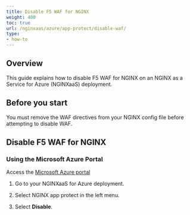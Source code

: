 ```yaml
---
title: Disable F5 WAF for NGINX
weight: 400
toc: true
url: /nginxaas/azure/app-protect/disable-waf/
type:
- how-to
---
```


## Overview
This guide explains how to disable F5 WAF for NGINX on an NGINX as a Service for Azure (NGINXaaS) deployment.

## Before you start
You must remove the WAF directives from your NGINX config file before attempting to disable WAF.

## Disable F5 WAF for NGINX

### Using the Microsoft Azure Portal

Access the [Microsoft Azure portal](https://portal.azure.com)

1. Go to your NGINXaaS for Azure deployment.

2. Select NGINX app protect in the left menu.

3. Select **Disable**.
